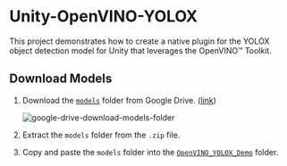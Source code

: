 # Unity-OpenVINO-YOLOX
This project demonstrates how to create a native plugin for the YOLOX object detection model for Unity that leverages the OpenVINO™ Toolkit.





## Download Models

1. Download the [`models`](https://drive.google.com/drive/folders/19Pzuo_Hsr0eQDs8COxKjMrosoVyw2WWW?usp=sharing) folder from Google Drive. ([link](https://drive.google.com/drive/folders/19Pzuo_Hsr0eQDs8COxKjMrosoVyw2WWW?usp=sharing))

   ![google-drive-download-models-folder](google-drive-download-models-folder.png)

2. Extract the `models` folder from the `.zip` file.

3. Copy and paste the `models` folder into the [`OpenVINO_YOLOX_Demo`](https://github.com/cj-mills/Unity-OpenVINO-YOLOX/tree/main/OpenVINO_YOLOX_Demo) folder.

